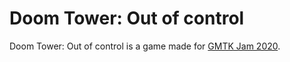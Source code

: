 Doom Tower: Out of control
==========================

Doom Tower: Out of control is a game made for [GMTK Jam 2020](https://itch.io/jam/gmtk-2020).
